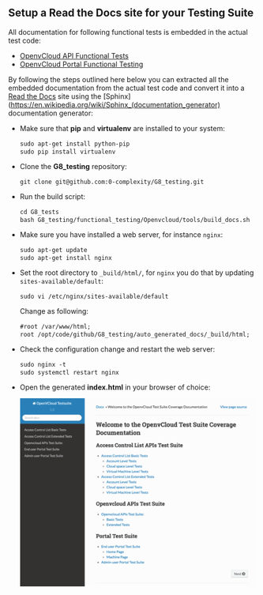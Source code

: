 ## Setup a Read the Docs site for your Testing Suite

All documentation for following functional tests is embedded in the actual test code:

- [OpenvCloud API Functional Tests](ovc_master_hosted/API/API.md)
- [OpenvCloud Portal Functional Testing](remote_machine_hosted/portal/portal.md)


By following the steps outlined here below you can extracted all the embedded documentation from the actual test code and convert it into a [Read the Docs](http://docs.readthedocs.io/) site using the [Sphinx](https://en.wikipedia.org/wiki/Sphinx_(documentation_generator) documentation generator:


- Make sure that **pip** and **virtualenv** are installed to your system:

  ```
  sudo apt-get install python-pip
  sudo pip install virtualenv
  ```

- Clone the **G8_testing** repository:

  ```
  git clone git@github.com:0-complexity/G8_testing.git
  ```

- Run the build script:

  ```
  cd G8_tests
  bash G8_testing/functional_testing/Openvcloud/tools/build_docs.sh
  ```

- Make sure you have installed a web server, for instance `nginx`:

  ```
  sudo apt-get update
  sudo apt-get install nginx
  ```

- Set the root directory to `_build/html/`, for `nginx` you do that by updating `sites-available/default`:

  ```
  sudo vi /etc/nginx/sites-available/default
  ```

  Change as following:

  ```
  #root /var/www/html;
  root /opt/code/github/G8_testing/auto_generated_docs/_build/html;
  ```      

- Check the configuration change and restart the web server:

  ```
  sudo nginx -t
  sudo systemctl restart nginx
  ```

- Open the generated **index.html** in your browser of choice:

  ![](sphinx.png)
